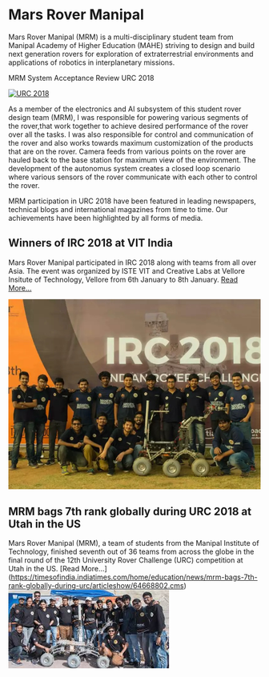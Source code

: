 # Mars Rover Manipal
Mars Rover Manipal (MRM) is a multi-disciplinary student team from Manipal Academy of Higher Education (MAHE) striving to design and build next generation rovers for exploration of extraterrestrial environments and applications of robotics in interplanetary missions.

MRM System Acceptance Review URC 2018

[![URC 2018](gifs/final_5dbdc1c4b982eb001444124b_509085.gif)](https://www.youtube.com/watch?v=rZLyn2vADi4 "URC2018")


As a member of the electronics and AI subsystem of this student rover design team (MRM), I was responsible for powering various segments of the rover,that work together to achieve desired performance of the rover over all the tasks. I was also responsible for control and communication of the rover and also works towards maximum customization of the products that are on the rover. Camera feeds from various points on the rover are hauled back to the base station for maximum view of the environment. The development of the autonomus system creates a closed loop scenario where various sensors of the rover communicate with each other to control the rover.

MRM participation in URC 2018 have been featured in leading newspapers, technical blogs and international magazines from time to time. Our achievements have been highlighted by all forms of media.

## Winners of IRC 2018 at VIT India
Mars Rover Manipal participated in IRC 2018 along with teams from all over Asia. The event was organized by ISTE VIT and Creative Labs at Vellore Insitute of Technology, Vellore from 6th January to 8th January. [Read More...](https://timesofindia.indiatimes.com/city/mangaluru/mars-rover-manipal-secures-first-place-in-indian-rover-challenge-2018/articleshow/62495964.cms)

[![Winners of IRC 2018](images/IRC.jpg)](https://timesofindia.indiatimes.com/city/mangaluru/mars-rover-manipal-secures-first-place-in-indian-rover-challenge-2018/articleshow/62495964.cms "Winners of IRC 2018")

## MRM bags 7th rank globally during URC 2018 at Utah in the US
Mars Rover Manipal (MRM), a team of students from the Manipal Institute of Technology, finished seventh out of 36 teams from across the globe in the final round of the 12th University Rover Challenge (URC) competition at Utah in the US. [Read More...]
(https://timesofindia.indiatimes.com/home/education/news/mrm-bags-7th-rank-globally-during-urc/articleshow/64668802.cms)
[![URC 2018](images/URC.jpg)](https://timesofindia.indiatimes.com/home/education/news/mrm-bags-7th-rank-globally-during-urc/articleshow/64668802.cms "URC 2018")
